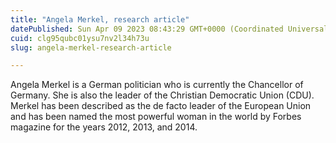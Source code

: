 ```yaml
---
title: "Angela Merkel, research article"
datePublished: Sun Apr 09 2023 08:43:29 GMT+0000 (Coordinated Universal Time)
cuid: clg95qubc01ysu7nv2l34h73u
slug: angela-merkel-research-article

---
```


Angela Merkel is a German politician who is currently the Chancellor of Germany. She is also the leader of the Christian Democratic Union (CDU). Merkel has been described as the de facto leader of the European Union and has been named the most powerful woman in the world by Forbes magazine for the years 2012, 2013, and 2014.